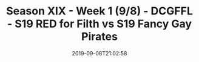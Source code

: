 ---
title: Season XIX - Week 1 (9/8) - DCGFFL - S19 RED for Filth vs S19 Fancy Gay Pirates
teams-score:
- team: _teams/red-2.md
  score: 46
- team: _teams/carolina-blue.md
  score: 0
mvp: Peter (Red), Andy (Carolina)
game-ball: Nikki (Red), Tracy (Carolina)
season: 19
week: 1
date: '2019-09-08T21:02:58'
pageid: season-xix-week-1-9-8-7022-vs-7020
---